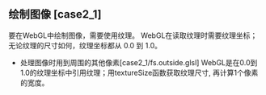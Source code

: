 ## 绘制图像 [case2_1]
要在WebGL中绘制图像，需要使用纹理。
WebGL在读取纹理时需要纹理坐标；无论纹理的尺寸如何，纹理坐标都从 0.0 到 1.0。

* 处理图像时用到周围的其他像素[case2_1/fs.outside.glsl]
WebGL是在0.0到1.0的纹理坐标中引用纹理；用textureSize函数获取纹理尺寸, 再计算1个像素的宽度。
